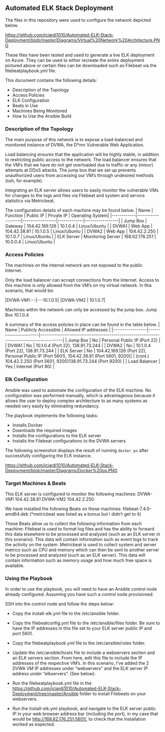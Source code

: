 ## Automated ELK Stack Deployment

The files in this repository were used to configure the network depicted below.

https://github.com/jciardi1010/Automated-ELK-Stack-Deployment/blob/master/Diagrams/Virtual%20Network%20Architecture.PNG

These files have been tested and used to generate a live ELK deployment on Azure. They can be used to either recreate the entire deployment pictured above or certain files can be downloaded such as Filebeat via the filebeatplaybook.yml file.

This document contains the following details:
- Description of the Topology
- Access Policies
- ELK Configuration
- Beats in Use
- Machines Being Monitored
- How to Use the Ansible Build

### Description of the Topology

The main purpose of this network is to expose a load-balanced and monitored instance of DVWA, the D*mn Vulnerable Web Application.

Load balancing ensures that the application will be highly stable, in addition to restricting public access to the network. The load balancer ensures that the VM’s that we have do not get overloaded due to traffic or any (minor) attempts at DDoS attacks. The jump box that we set up prevents unauthorized users from accessing our VM’s through undesired methods (ssh, for example).


Integrating an ELK server allows users to easily monitor the vulnerable VMs for changes to the logs and files via Filebeat and system and service statistics via Metricbeat.

The configuration details of each machine may be found below.
| Name       | Function          | Public IP       | Private IP  | Operating System|
|------------|-------------------|-----------------|-------------|-----------------|
| Jump Box   | Gateway           | 104.42.169.126  | 10.1.0.4    | Linux/Ubuntu    | 
| DVWA1      | Web App           | 104.42.38.81    | 10.1.0.5    | Linux/Ubuntu    |
| DVWA2      | Web App           | 104.42.2.250    | 10.1.0.7    | Linux/Ubuntu    |
| ELK Server | Monitoring Server | 168.62.176.251  | 10.0.0.4    | Linux/Ubuntu    |

### Access Policies

The machines on the internal network are not exposed to the public Internet. 

Only the load balancer can accept connections from the Internet. Access to this machine is only allowed from the VM’s on my virtual network. In this scenario, that would be:

|DVWA-VM1---|---10.1.0.5|
|DVWA-VM2   |   10.1.0.7|

Machines within the network can only be accessed by the jump box.
Jump Box 10.1.0.4

A summary of the access policies in place can be found in the table below.
| Name            | Publicly Accessible   | Allowed IP addresses                                                                    |
|-----------------|-----------------------|-----------------------------------------------------------------------------------------|
| Jump Box        | No                    | Personal Public IP (Port 22)                                                            |
| DVWA1           | No                    | 10.1.0.4 (Port 22), 138.91.73.244                                                       |
| DVWA2           | No                    | 10.1.0.4 (Port 22), 138.91.73.244                                                       |
| ELK Server      | No                    | 104.42.169.126 (Port 22), Personal Public IP (Port 5601), 104.42.38.81 (Port 5601, 9200)|   |    (cont.)                                 104.42.2.250 (Port 5601, 9200)138.91.73.244 (Port 9200)                                 |
| Load Balancer   | Yes                   | Internet (Port 80)                                                                      |

### Elk Configuration

Ansible was used to automate the configuration of the ELK machine. No configuration was performed manually, which is advantageous because it allows the user to deploy complex architecture to as many systems as needed very easily by eliminating redundancy.

The playbook implements the following tasks:
- Installs Docker
- Downloads the required images
- Installs the configurations to the ELK server
- Installs the Filebeat configurations to the DVWA servers

The following screenshot displays the result of running `docker ps` after successfully configuring the ELK instance.

https://github.com/jciardi1010/Automated-ELK-Stack-Deployment/blob/master/Diagrams/Docker%20ps.PNG

### Target Machines & Beats
This ELK server is configured to monitor the following machines:
DVWA-VM1 104.42.38.81
DVWA-VM2 104.42.2.250

We have installed the following Beats on these machines:
filebeat-7.4.0-amd64.deb
(*metricbeat was listed as a bonus but I didn’t get to it)

These Beats allow us to collect the following information from each machine:
Filebeat is used to format log files and has the ability to forward this data elsewhere to be processed and analyzed (such as an ELK server in this scenario). This data will contain information such as event logs to track the activity on the system.
Metricbeat is used to collect system and server metrics such as CPU and memory which can then be sent to another server to be processed and analyzed (such as an ELK server). This data will contain information such as memory usage and how much free space is available.

### Using the Playbook
In order to use the playbook, you will need to have an Ansible control node already configured. Assuming you have such a control node provisioned: 

SSH into the control node and follow the steps below:
- Copy the install-elk.yml file to the /etc/ansible folder.
- Copy the filebeatconfig.yml file to the /etc/ansible/files folder. Be sure to have the IP addresses in this file set to your ELK server public IP and port 5601.
- Copy the filebeatplaybook.yml file to the /etc/ansible/roles folder.
- Update the /etc/ansible/hosts file to include a webservers section and an ELK servers section. From here, edit this file to include the IP addresses of the respective VM’s. In this scenario, I’ve added the 2 DVWA VM IP addresses under “webservers” and the ELK server IP address under “elkservers”. (See below):

- Run the filebeatplaybook.yml file in the https://github.com/jciardi1010/Automated-ELK-Stack-Deployment/tree/master/Ansible folder to install Filebeats on your webservers.
- Run the Install-elk.yml playbook, and navigate to the ELK server public IP in your web browser address bar (including the port), in my case that would be http://168.62.176.251:5601/, to check that the installation worked as expected.



